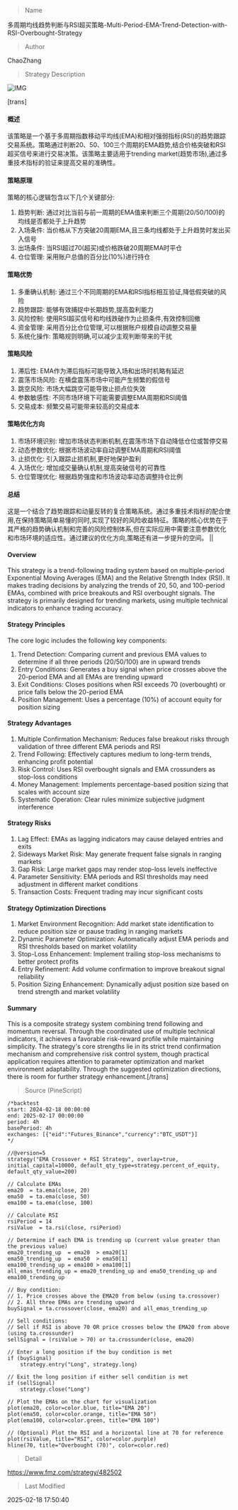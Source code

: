 
> Name

多周期均线趋势判断与RSI超买策略-Multi-Period-EMA-Trend-Detection-with-RSI-Overbought-Strategy

> Author

ChaoZhang

> Strategy Description

![IMG](https://www.fmz.com/upload/asset/13221dc047ebe0f72e9.png)

[trans]
#### 概述
该策略是一个基于多周期指数移动平均线(EMA)和相对强弱指标(RSI)的趋势跟踪交易系统。策略通过判断20、50、100三个周期的EMA趋势,结合价格突破和RSI超买信号来进行交易决策。该策略主要适用于trending market(趋势市场),通过多重技术指标的验证来提高交易的准确性。

#### 策略原理
策略的核心逻辑包含以下几个关键部分:
1. 趋势判断: 通过对比当前与前一周期的EMA值来判断三个周期(20/50/100)的均线是否都处于上升趋势
2. 入场条件: 当价格从下方突破20周期EMA,且三条均线都处于上升趋势时发出买入信号
3. 出场条件: 当RSI超过70(超买)或价格跌破20周期EMA时平仓
4. 仓位管理: 采用账户总值的百分比(10%)进行持仓

#### 策略优势
1. 多重确认机制: 通过三个不同周期的EMA和RSI指标相互验证,降低假突破的风险
2. 趋势跟踪: 能够有效捕捉中长期趋势,提高盈利能力
3. 风险控制: 使用RSI超买信号和均线跌破作为止损条件,有效控制回撤
4. 资金管理: 采用百分比仓位管理,可以根据账户规模自动调整交易量
5. 系统化操作: 策略规则明确,可以减少主观判断带来的干扰

#### 策略风险
1. 滞后性: EMA作为滞后指标可能导致入场和出场时机略有延迟
2. 震荡市场风险: 在横盘震荡市场中可能产生频繁的假信号
3. 跳空风险: 市场大幅跳空可能导致止损点位失效
4. 参数敏感性: 不同市场环境下可能需要调整EMA周期和RSI阈值
5. 交易成本: 频繁交易可能带来较高的交易成本

#### 策略优化方向
1. 市场环境识别: 增加市场状态判断机制,在震荡市场下自动降低仓位或暂停交易
2. 动态参数优化: 根据市场波动率自动调整EMA周期和RSI阈值
3. 止损优化: 引入跟踪止损机制,更好地保护盈利
4. 入场优化: 增加成交量确认机制,提高突破信号的可靠性
5. 仓位管理优化: 根据趋势强度和市场波动率动态调整持仓比例

#### 总结
这是一个结合了趋势跟踪和动量反转的复合策略系统。通过多重技术指标的配合使用,在保持策略简单易懂的同时,实现了较好的风险收益特征。策略的核心优势在于其严格的趋势确认机制和完善的风险控制体系,但在实际应用中需要注意参数优化和市场环境的适应性。通过建议的优化方向,策略还有进一步提升的空间。 || 

#### Overview
This strategy is a trend-following trading system based on multiple-period Exponential Moving Averages (EMA) and the Relative Strength Index (RSI). It makes trading decisions by analyzing the trends of 20, 50, and 100-period EMAs, combined with price breakouts and RSI overbought signals. The strategy is primarily designed for trending markets, using multiple technical indicators to enhance trading accuracy.

#### Strategy Principles
The core logic includes the following key components:
1. Trend Detection: Comparing current and previous EMA values to determine if all three periods (20/50/100) are in upward trends
2. Entry Conditions: Generates a buy signal when price crosses above the 20-period EMA and all EMAs are trending upward
3. Exit Conditions: Closes positions when RSI exceeds 70 (overbought) or price falls below the 20-period EMA
4. Position Management: Uses a percentage (10%) of account equity for position sizing

#### Strategy Advantages
1. Multiple Confirmation Mechanism: Reduces false breakout risks through validation of three different EMA periods and RSI
2. Trend Following: Effectively captures medium to long-term trends, enhancing profit potential
3. Risk Control: Uses RSI overbought signals and EMA crossunders as stop-loss conditions
4. Money Management: Implements percentage-based position sizing that scales with account size
5. Systematic Operation: Clear rules minimize subjective judgment interference

#### Strategy Risks
1. Lag Effect: EMAs as lagging indicators may cause delayed entries and exits
2. Sideways Market Risk: May generate frequent false signals in ranging markets
3. Gap Risk: Large market gaps may render stop-loss levels ineffective
4. Parameter Sensitivity: EMA periods and RSI thresholds may need adjustment in different market conditions
5. Transaction Costs: Frequent trading may incur significant costs

#### Strategy Optimization Directions
1. Market Environment Recognition: Add market state identification to reduce position size or pause trading in ranging markets
2. Dynamic Parameter Optimization: Automatically adjust EMA periods and RSI thresholds based on market volatility
3. Stop-Loss Enhancement: Implement trailing stop-loss mechanisms to better protect profits
4. Entry Refinement: Add volume confirmation to improve breakout signal reliability
5. Position Sizing Enhancement: Dynamically adjust position size based on trend strength and market volatility

#### Summary
This is a composite strategy system combining trend following and momentum reversal. Through the coordinated use of multiple technical indicators, it achieves a favorable risk-reward profile while maintaining simplicity. The strategy's core strengths lie in its strict trend confirmation mechanism and comprehensive risk control system, though practical application requires attention to parameter optimization and market environment adaptability. Through the suggested optimization directions, there is room for further strategy enhancement.[/trans]



> Source (PineScript)

``` pinescript
/*backtest
start: 2024-02-18 00:00:00
end: 2025-02-17 00:00:00
period: 4h
basePeriod: 4h
exchanges: [{"eid":"Futures_Binance","currency":"BTC_USDT"}]
*/

//@version=5
strategy("EMA Crossover + RSI Strategy", overlay=true, initial_capital=10000, default_qty_type=strategy.percent_of_equity, default_qty_value=200)

// Calculate EMAs
ema20  = ta.ema(close, 20)
ema50  = ta.ema(close, 50)
ema100 = ta.ema(close, 100)

// Calculate RSI
rsiPeriod = 14
rsiValue  = ta.rsi(close, rsiPeriod)

// Determine if each EMA is trending up (current value greater than the previous value)
ema20_trending_up  = ema20  > ema20[1]
ema50_trending_up  = ema50  > ema50[1]
ema100_trending_up = ema100 > ema100[1]
all_emas_trending_up = ema20_trending_up and ema50_trending_up and ema100_trending_up

// Buy condition:
// 1. Price crosses above the EMA20 from below (using ta.crossover)
// 2. All three EMAs are trending upward
buySignal = ta.crossover(close, ema20) and all_emas_trending_up

// Sell conditions:
// Sell if RSI is above 70 OR price crosses below the EMA20 from above (using ta.crossunder)
sellSignal = (rsiValue > 70) or ta.crossunder(close, ema20)

// Enter a long position if the buy condition is met
if (buySignal)
    strategy.entry("Long", strategy.long)

// Exit the long position if either sell condition is met
if (sellSignal)
    strategy.close("Long")

// Plot the EMAs on the chart for visualization
plot(ema20, color=color.blue, title="EMA 20")
plot(ema50, color=color.orange, title="EMA 50")
plot(ema100, color=color.green, title="EMA 100")

// (Optional) Plot the RSI and a horizontal line at 70 for reference
plot(rsiValue, title="RSI", color=color.purple)
hline(70, title="Overbought (70)", color=color.red)
```

> Detail

https://www.fmz.com/strategy/482502

> Last Modified

2025-02-18 17:50:40
